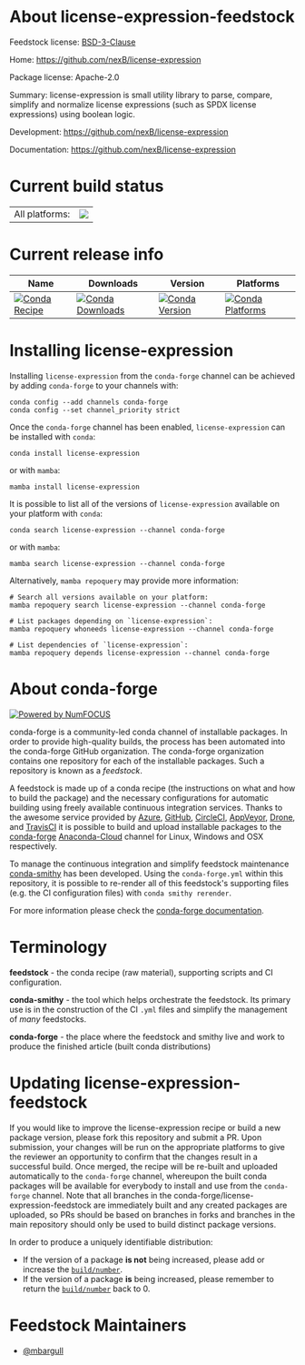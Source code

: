 About license-expression-feedstock
==================================

Feedstock license: [BSD-3-Clause](https://github.com/conda-forge/license-expression-feedstock/blob/main/LICENSE.txt)

Home: https://github.com/nexB/license-expression

Package license: Apache-2.0

Summary: license-expression is small utility library to parse, compare, simplify and normalize license expressions (such as SPDX license expressions) using boolean logic.


Development: https://github.com/nexB/license-expression

Documentation: https://github.com/nexB/license-expression

Current build status
====================


<table><tr><td>All platforms:</td>
    <td>
      <a href="https://dev.azure.com/conda-forge/feedstock-builds/_build/latest?definitionId=8341&branchName=main">
        <img src="https://dev.azure.com/conda-forge/feedstock-builds/_apis/build/status/license-expression-feedstock?branchName=main">
      </a>
    </td>
  </tr>
</table>

Current release info
====================

| Name | Downloads | Version | Platforms |
| --- | --- | --- | --- |
| [![Conda Recipe](https://img.shields.io/badge/recipe-license--expression-green.svg)](https://anaconda.org/conda-forge/license-expression) | [![Conda Downloads](https://img.shields.io/conda/dn/conda-forge/license-expression.svg)](https://anaconda.org/conda-forge/license-expression) | [![Conda Version](https://img.shields.io/conda/vn/conda-forge/license-expression.svg)](https://anaconda.org/conda-forge/license-expression) | [![Conda Platforms](https://img.shields.io/conda/pn/conda-forge/license-expression.svg)](https://anaconda.org/conda-forge/license-expression) |

Installing license-expression
=============================

Installing `license-expression` from the `conda-forge` channel can be achieved by adding `conda-forge` to your channels with:

```
conda config --add channels conda-forge
conda config --set channel_priority strict
```

Once the `conda-forge` channel has been enabled, `license-expression` can be installed with `conda`:

```
conda install license-expression
```

or with `mamba`:

```
mamba install license-expression
```

It is possible to list all of the versions of `license-expression` available on your platform with `conda`:

```
conda search license-expression --channel conda-forge
```

or with `mamba`:

```
mamba search license-expression --channel conda-forge
```

Alternatively, `mamba repoquery` may provide more information:

```
# Search all versions available on your platform:
mamba repoquery search license-expression --channel conda-forge

# List packages depending on `license-expression`:
mamba repoquery whoneeds license-expression --channel conda-forge

# List dependencies of `license-expression`:
mamba repoquery depends license-expression --channel conda-forge
```


About conda-forge
=================

[![Powered by
NumFOCUS](https://img.shields.io/badge/powered%20by-NumFOCUS-orange.svg?style=flat&colorA=E1523D&colorB=007D8A)](https://numfocus.org)

conda-forge is a community-led conda channel of installable packages.
In order to provide high-quality builds, the process has been automated into the
conda-forge GitHub organization. The conda-forge organization contains one repository
for each of the installable packages. Such a repository is known as a *feedstock*.

A feedstock is made up of a conda recipe (the instructions on what and how to build
the package) and the necessary configurations for automatic building using freely
available continuous integration services. Thanks to the awesome service provided by
[Azure](https://azure.microsoft.com/en-us/services/devops/), [GitHub](https://github.com/),
[CircleCI](https://circleci.com/), [AppVeyor](https://www.appveyor.com/),
[Drone](https://cloud.drone.io/welcome), and [TravisCI](https://travis-ci.com/)
it is possible to build and upload installable packages to the
[conda-forge](https://anaconda.org/conda-forge) [Anaconda-Cloud](https://anaconda.org/)
channel for Linux, Windows and OSX respectively.

To manage the continuous integration and simplify feedstock maintenance
[conda-smithy](https://github.com/conda-forge/conda-smithy) has been developed.
Using the ``conda-forge.yml`` within this repository, it is possible to re-render all of
this feedstock's supporting files (e.g. the CI configuration files) with ``conda smithy rerender``.

For more information please check the [conda-forge documentation](https://conda-forge.org/docs/).

Terminology
===========

**feedstock** - the conda recipe (raw material), supporting scripts and CI configuration.

**conda-smithy** - the tool which helps orchestrate the feedstock.
                   Its primary use is in the construction of the CI ``.yml`` files
                   and simplify the management of *many* feedstocks.

**conda-forge** - the place where the feedstock and smithy live and work to
                  produce the finished article (built conda distributions)


Updating license-expression-feedstock
=====================================

If you would like to improve the license-expression recipe or build a new
package version, please fork this repository and submit a PR. Upon submission,
your changes will be run on the appropriate platforms to give the reviewer an
opportunity to confirm that the changes result in a successful build. Once
merged, the recipe will be re-built and uploaded automatically to the
`conda-forge` channel, whereupon the built conda packages will be available for
everybody to install and use from the `conda-forge` channel.
Note that all branches in the conda-forge/license-expression-feedstock are
immediately built and any created packages are uploaded, so PRs should be based
on branches in forks and branches in the main repository should only be used to
build distinct package versions.

In order to produce a uniquely identifiable distribution:
 * If the version of a package **is not** being increased, please add or increase
   the [``build/number``](https://docs.conda.io/projects/conda-build/en/latest/resources/define-metadata.html#build-number-and-string).
 * If the version of a package **is** being increased, please remember to return
   the [``build/number``](https://docs.conda.io/projects/conda-build/en/latest/resources/define-metadata.html#build-number-and-string)
   back to 0.

Feedstock Maintainers
=====================

* [@mbargull](https://github.com/mbargull/)

